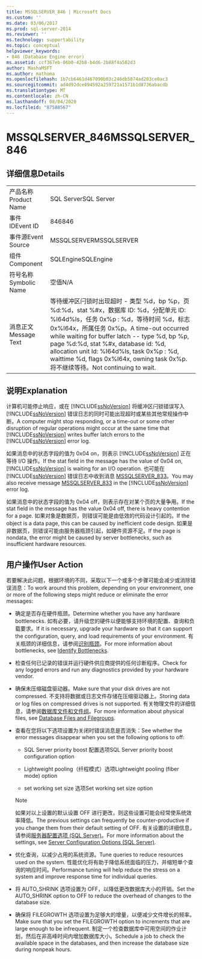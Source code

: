 ```yaml
---
title: MSSQLSERVER_846 | Microsoft Docs
ms.custom: ''
ms.date: 03/06/2017
ms.prod: sql-server-2014
ms.reviewer: ''
ms.technology: supportability
ms.topic: conceptual
helpviewer_keywords:
- 846 (Database Engine error)
ms.assetid: ccf367eb-06b0-42b8-b4d6-2b88f4a502d3
author: MashaMSFT
ms.author: mathoma
ms.openlocfilehash: 1b7cb6461d467090b03c246db5074ad203ce0ac3
ms.sourcegitcommit: ad4d92dce894592a259721a1571b1d8736abacdb
ms.translationtype: MT
ms.contentlocale: zh-CN
ms.lasthandoff: 08/04/2020
ms.locfileid: "87588567"
---
```

# <a name="mssqlserver_846"></a><span data-ttu-id="d27c9-102">MSSQLSERVER_846</span><span class="sxs-lookup"><span data-stu-id="d27c9-102">MSSQLSERVER_846</span></span>
    
## <a name="details"></a><span data-ttu-id="d27c9-103">详细信息</span><span class="sxs-lookup"><span data-stu-id="d27c9-103">Details</span></span>  
  
|||  
|-|-|  
|<span data-ttu-id="d27c9-104">产品名称</span><span class="sxs-lookup"><span data-stu-id="d27c9-104">Product Name</span></span>|<span data-ttu-id="d27c9-105">SQL Server</span><span class="sxs-lookup"><span data-stu-id="d27c9-105">SQL Server</span></span>|  
|<span data-ttu-id="d27c9-106">事件 ID</span><span class="sxs-lookup"><span data-stu-id="d27c9-106">Event ID</span></span>|<span data-ttu-id="d27c9-107">846</span><span class="sxs-lookup"><span data-stu-id="d27c9-107">846</span></span>|  
|<span data-ttu-id="d27c9-108">事件源</span><span class="sxs-lookup"><span data-stu-id="d27c9-108">Event Source</span></span>|<span data-ttu-id="d27c9-109">MSSQLSERVER</span><span class="sxs-lookup"><span data-stu-id="d27c9-109">MSSQLSERVER</span></span>|  
|<span data-ttu-id="d27c9-110">组件</span><span class="sxs-lookup"><span data-stu-id="d27c9-110">Component</span></span>|<span data-ttu-id="d27c9-111">SQLEngine</span><span class="sxs-lookup"><span data-stu-id="d27c9-111">SQLEngine</span></span>|  
|<span data-ttu-id="d27c9-112">符号名称</span><span class="sxs-lookup"><span data-stu-id="d27c9-112">Symbolic Name</span></span>|<span data-ttu-id="d27c9-113">空值</span><span class="sxs-lookup"><span data-stu-id="d27c9-113">N/A</span></span>|  
|<span data-ttu-id="d27c9-114">消息正文</span><span class="sxs-lookup"><span data-stu-id="d27c9-114">Message Text</span></span>|<span data-ttu-id="d27c9-115">等待缓冲区闩锁时出现超时 - 类型 %d，bp %p，页 %d:%d，stat %#x，数据库 ID: %d，分配单元 ID: %I64d%ls，任务 0x%p : %d，等待时间 %d，标志 0x%I64x，所属任务 0x%p。</span><span class="sxs-lookup"><span data-stu-id="d27c9-115">A time-out occurred while waiting for buffer latch -- type %d, bp %p, page %d:%d, stat %#x, database id: %d, allocation unit Id: %I64d%ls, task 0x%p : %d, waittime %d, flags 0x%I64x, owning task 0x%p.</span></span> <span data-ttu-id="d27c9-116">将不继续等待。</span><span class="sxs-lookup"><span data-stu-id="d27c9-116">Not continuing to wait.</span></span>|  
  
## <a name="explanation"></a><span data-ttu-id="d27c9-117">说明</span><span class="sxs-lookup"><span data-stu-id="d27c9-117">Explanation</span></span>  
 <span data-ttu-id="d27c9-118">计算机可能停止响应，或在 [!INCLUDE[ssNoVersion](../../includes/ssnoversion-md.md)] 将缓冲区闩锁错误写入 [!INCLUDE[ssNoVersion](../../includes/ssnoversion-md.md)] 错误日志的同时可能出现超时或某些其他常规操作中断。</span><span class="sxs-lookup"><span data-stu-id="d27c9-118">A computer might stop responding, or a time-out or some other disruption of regular operations might occur at the same time that [!INCLUDE[ssNoVersion](../../includes/ssnoversion-md.md)] writes buffer latch errors to the [!INCLUDE[ssNoVersion](../../includes/ssnoversion-md.md)] error log.</span></span>  
  
 <span data-ttu-id="d27c9-119">如果消息中的状态字段的值为 0x04 on，则表示 [!INCLUDE[ssNoVersion](../../includes/ssnoversion-md.md)] 正在等待 I/O 操作。</span><span class="sxs-lookup"><span data-stu-id="d27c9-119">If the stat field in the message has the value of 0x04 on, [!INCLUDE[ssNoVersion](../../includes/ssnoversion-md.md)] is waiting for an I/O operation.</span></span> <span data-ttu-id="d27c9-120">也可能在 [!INCLUDE[ssNoVersion](../../includes/ssnoversion-md.md)] 错误日志中收到消息 [MSSQLSERVER_833](mssqlserver-833-database-engine-error.md)。</span><span class="sxs-lookup"><span data-stu-id="d27c9-120">You may also receive message [MSSQLSERVER_833](mssqlserver-833-database-engine-error.md) in the [!INCLUDE[ssNoVersion](../../includes/ssnoversion-md.md)] error log.</span></span>  
  
 <span data-ttu-id="d27c9-121">如果消息中的状态字段的值为 0x04 off，则表示存在对某个页的大量争用。</span><span class="sxs-lookup"><span data-stu-id="d27c9-121">If the stat field in the message has the value 0x04 off, there is heavy contention for a page.</span></span> <span data-ttu-id="d27c9-122">如果对象是数据页，则错误可能是由低效的代码设计引起的。</span><span class="sxs-lookup"><span data-stu-id="d27c9-122">If the object is a data page, this can be caused by inefficient code design.</span></span> <span data-ttu-id="d27c9-123">如果是非数据页，则错误可能由服务器瓶颈引起，如硬件资源不足。</span><span class="sxs-lookup"><span data-stu-id="d27c9-123">If the page is nondata, the error might be caused by server bottlenecks, such as insufficient hardware resources.</span></span>  
  
## <a name="user-action"></a><span data-ttu-id="d27c9-124">用户操作</span><span class="sxs-lookup"><span data-stu-id="d27c9-124">User Action</span></span>  
 <span data-ttu-id="d27c9-125">若要解决此问题，根据环境的不同，采取以下一个或多个步骤可能会减少或消除错误消息：</span><span class="sxs-lookup"><span data-stu-id="d27c9-125">To work around this problem, depending on your environment, one or more of the following steps might reduce or eliminate the error messages:</span></span>  
  
-   <span data-ttu-id="d27c9-126">确定是否存在硬件瓶颈。</span><span class="sxs-lookup"><span data-stu-id="d27c9-126">Determine whether you have any hardware bottlenecks.</span></span> <span data-ttu-id="d27c9-127">如有必要，请升级您的硬件以便能够支持环境的配置、查询和负载要求。</span><span class="sxs-lookup"><span data-stu-id="d27c9-127">If it is necessary, upgrade your hardware so that it can support the configuration, query, and load requirements of your environment.</span></span> <span data-ttu-id="d27c9-128">有关瓶颈的详细信息，请参阅[识别瓶颈](../performance/identify-bottlenecks.md)。</span><span class="sxs-lookup"><span data-stu-id="d27c9-128">For more information about bottlenecks, see [Identify Bottlenecks](../performance/identify-bottlenecks.md).</span></span>  
  
-   <span data-ttu-id="d27c9-129">检查任何已记录的错误并运行硬件供应商提供的任何诊断程序。</span><span class="sxs-lookup"><span data-stu-id="d27c9-129">Check for any logged errors and run any diagnostics provided by your hardware vendor.</span></span>  
  
-   <span data-ttu-id="d27c9-130">确保未压缩磁盘驱动器。</span><span class="sxs-lookup"><span data-stu-id="d27c9-130">Make sure that your disk drives are not compressed.</span></span> <span data-ttu-id="d27c9-131">不支持将数据或日志文件存储在压缩驱动器上。</span><span class="sxs-lookup"><span data-stu-id="d27c9-131">Storing data or log files on compressed drives is not supported.</span></span> <span data-ttu-id="d27c9-132">有关物理文件的详细信息，请参阅[数据库文件和文件组](../databases/database-files-and-filegroups.md)。</span><span class="sxs-lookup"><span data-stu-id="d27c9-132">For more information about physical files, see [Database Files and Filegroups](../databases/database-files-and-filegroups.md).</span></span>  
  
-   <span data-ttu-id="d27c9-133">查看在您将以下选项设置为关闭时错误消息是否消失：</span><span class="sxs-lookup"><span data-stu-id="d27c9-133">See whether the error messages disappear when you set the following options to off:</span></span>  
  
    -   <span data-ttu-id="d27c9-134">SQL Server priority boost 配置选项</span><span class="sxs-lookup"><span data-stu-id="d27c9-134">SQL Server priority boost configuration option</span></span>  
  
    -   <span data-ttu-id="d27c9-135">Lightweight pooling（纤程模式）选项</span><span class="sxs-lookup"><span data-stu-id="d27c9-135">Lightweight pooling (fiber mode) option</span></span>  
  
    -   <span data-ttu-id="d27c9-136">set working set size 选项</span><span class="sxs-lookup"><span data-stu-id="d27c9-136">Set working set size option</span></span>  
  
    > [!NOTE]  
    >  <span data-ttu-id="d27c9-137">如果对以上设置的默认设置 OFF 进行更改，则这些设置可能会经常使系统效率降低。</span><span class="sxs-lookup"><span data-stu-id="d27c9-137">The previous settings can frequently be counter-productive if you change them from their default setting of OFF.</span></span> <span data-ttu-id="d27c9-138">有关设置的详细信息，请参阅[服务器配置选项 (SQL Server)](../../database-engine/configure-windows/server-configuration-options-sql-server.md)。</span><span class="sxs-lookup"><span data-stu-id="d27c9-138">For more information about the settings, see [Server Configuration Options &#40;SQL Server&#41;](../../database-engine/configure-windows/server-configuration-options-sql-server.md).</span></span>  
  
-   <span data-ttu-id="d27c9-139">优化查询，以减少占用的系统资源。</span><span class="sxs-lookup"><span data-stu-id="d27c9-139">Tune queries to reduce resources used on the system.</span></span> <span data-ttu-id="d27c9-140">性能优化将有助于降低系统面临的压力，并缩短单个查询的响应时间。</span><span class="sxs-lookup"><span data-stu-id="d27c9-140">Performance tuning will help reduce the stress on a system and improve response time for individual queries.</span></span>  
  
-   <span data-ttu-id="d27c9-141">将 AUTO_SHRINK 选项设置为 OFF，以降低更改数据库大小的开销。</span><span class="sxs-lookup"><span data-stu-id="d27c9-141">Set the AUTO_SHRINK option to OFF to reduce the overhead of changes to the database size.</span></span>  
  
-   <span data-ttu-id="d27c9-142">确保将 FILEGROWTH 选项设置为足够大的增量，以便减少文件增长的频率。</span><span class="sxs-lookup"><span data-stu-id="d27c9-142">Make sure that you set the FILEGROWTH option to increments that are large enough to be infrequent.</span></span> <span data-ttu-id="d27c9-143">制定一个检查数据库中可用空间的作业计划，然后在非高峰时间内增加数据库大小。</span><span class="sxs-lookup"><span data-stu-id="d27c9-143">Schedule a job to check the available space in the databases, and then increase the database size during nonpeak hours.</span></span>  
  
  
